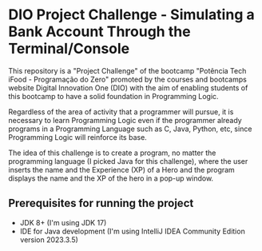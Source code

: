 # DIO Project Challenge - Simulating a Bank Account Through the Terminal/Console

This repository is a "Project Challenge" of the bootcamp "Potência Tech iFood - Programação do Zero" promoted by the courses and bootcamps website Digital Innovation One (DIO) with the aim of enabling students of this bootcamp to have a solid foundation in Programming Logic.

Regardless of the area of activity that a programmer will pursue, it is necessary to learn Programming Logic even if the programmer already programs in a Programming Language such as C, Java, Python, etc, since Programming Logic will reinforce its base.

The idea of this challenge is to create a program, no matter the programming language (I picked Java for this challenge), where the user inserts the name and the Experience (XP) of a Hero and the program displays the name and the XP of the hero in a pop-up window.

## Prerequisites for running the project
- JDK 8+ (I'm using JDK 17)
- IDE for Java development (I'm using IntelliJ IDEA Community Edition version 2023.3.5)